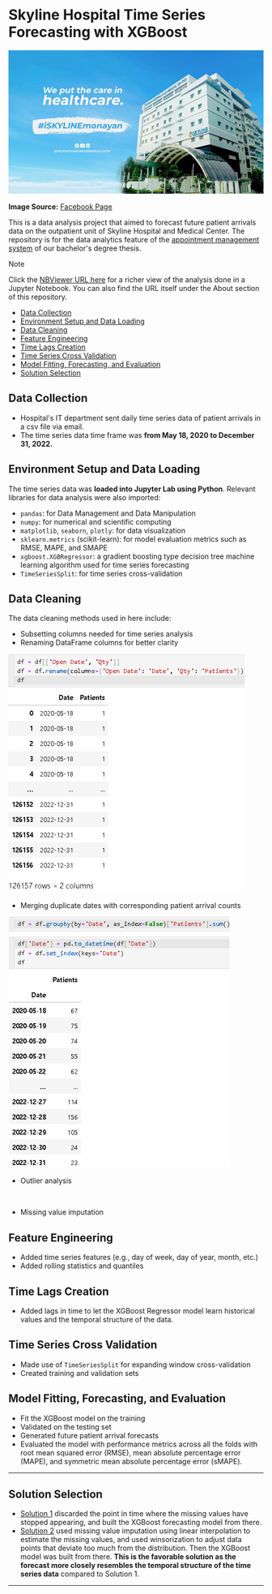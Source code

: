 # Skyline Hospital Time Series Forecasting with XGBoost

![README Banner](./pictures/skyline_hospital_banner.jpg)

**Image Source:** [Facebook Page](https://www.facebook.com/SkylineHospitalAndMedicalCenter)

This is a data analysis project that aimed to forecast future patient arrivals data on the outpatient unit of Skyline Hospital and Medical Center. The repository is for the data analytics feature of the [appointment management system](thesis-manuscript/appointment_management_system_thesis.pdf) of our bachelor's degree thesis.

> [!NOTE]
> Click the [NBViewer URL here](https://nbviewer.org/github/jpsam07/skyline-hospital-time-series-forecasting-with-xgboost/blob/86cbdb2ac0be55b8d13a9f4f1c14e0315ddfd7f1/Solution_2.ipynb) for a richer view of the analysis done in a Jupyter Notebook. You can also find the URL itself under the About section of this repository.

- [Data Collection](#data-collection)
- [Environment Setup and Data Loading](#environment-setup-and-data-loading)
- [Data Cleaning](#data-cleaning)
- [Feature Engineering](#feature-engineering)
- [Time Lags Creation](#time-lags-creation)
- [Time Series Cross Validation](#time-series-cross-validation)
- [Model Fitting, Forecasting, and Evaluation](#model-fitting-forecasting-and-evaluation)
- [Solution Selection](#solution-selection)

## Data Collection

- Hospital's IT department sent daily time series data of patient arrivals in a csv file via email.
- The time series data time frame was **from May 18, 2020 to December 31, 2022.**

## Environment Setup and Data Loading

The time series data was **loaded into Jupyter Lab using Python**. Relevant libraries for data analysis were also imported:

- `pandas`: for Data Management and Data Manipulation
- `numpy`: for numerical and scientific computing
- `matplotlib`, `seaborn`, `plotly`: for data visualization
- `sklearn.metrics` (scikit-learn): for model evaluation metrics such as RMSE, MAPE, and SMAPE
- `xgboost.XGBRegressor`: a gradient boosting type decision tree machine learning algorithm used for time series forecasting
- `TimeSeriesSplit`: for time series cross-validation

## Data Cleaning

The data cleaning methods used in here include:

- Subsetting columns needed for time series analysis
- Renaming DataFrame columns for better clarity

![Subsetting and renaming columns](./pictures/subsetting_and_renaming_columns.png)

-  Merging duplicate dates with corresponding patient arrival counts

![Merging duplicate dates](./pictures/merging_duplicate_dates.png)

- Outlier analysis

![]()

- Missing value imputation

## Feature Engineering

- Added time series features (e.g., day of week, day of year, month, etc.)
- Added rolling statistics and quantiles

## Time Lags Creation

- Added lags in time to let the XGBoost Regressor model learn historical values and the temporal structure of the data.

## Time Series Cross Validation

- Made use of `TimeSeriesSplit` for expanding window cross-validation
- Created training and validation sets

## Model Fitting, Forecasting, and Evaluation

- Fit the XGBoost model on the training
- Validated on the testing set
- Generated future patient arrival forecasts
- Evaluated the model with performance metrics across all the folds with root mean squared error (RMSE), mean absolute percentage error (MAPE), and symmetric mean absolute percentage error (sMAPE).

---

## Solution Selection

- [Solution 1](https://nbviewer.org/github/jpsam07/skyline-hospital-time-series-forecasting-with-xgboost/blob/0e4cbc6abc432b8f6b2d1a347240c293a1fe6deb/Solution_1.ipynb) discarded the point in time where the missing values have stopped appearing, and built the XGBoost forecasting model from there.
- [Solution 2](https://nbviewer.org/github/jpsam07/skyline-hospital-time-series-forecasting-with-xgboost/blob/0e4cbc6abc432b8f6b2d1a347240c293a1fe6deb/Solution_2.ipynb) used missing value imputation using linear interpolation to estimate the missing values, and used winsorization to adjust data points that deviate too much from the distribution. Then the XGBoost model was built from there. **This is the favorable solution as the forecast more closely resembles the temporal structure of the time series data** compared to Solution 1.

----

